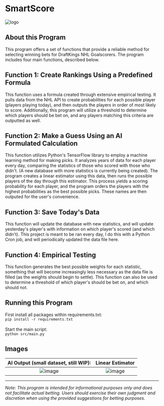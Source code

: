 # SmartScore
![logo](https://github.com/proby-8/tims-picker/assets/109328434/c207d172-47f9-4bc7-ab31-173047b488d8)

## About this Program

This program offers a set of functions that provide a reliable method for selecting winning bets for DraftKings NHL Goalscorers. The program includes four main functions, described below.

## Function 1: Create Rankings Using a Predefined Formula

This function uses a formula created through extensive empirical testing. It pulls data from the NHL API to create probabilities for each possible player (players playing today), and then outputs the players in order of most likely to score. Additionally, this program will utilize a threshold to determine which players should be bet on, and any players matching this criteria are outputted as well.

## Function 2: Make a Guess Using an AI Formulated Calculation

This function utilizes Python's TensorFlow library to employ a machine learning method for making picks. It analyzes years of data for each player every day, comparing the statistics of those who scored with those who didn't. (A new database with more statistics is currently being created). The program creates a linear estimator using this data, then runs the possible players of the day through this estimator. This process yields a scoring probability for each player, and the program orders the players with the highest probabilities as the best possible picks. These names are then outputed for the user's convenience.

## Function 3: Save Today's Data

This function will update the database with new statistics, and will update yesterday's player's with information on which player's scored (and which didn't). This project is meant to be ran every day, I do this with a Python Cron job, and will periodically updated the data file here.

## Function 4: Empirical Testing

This function generates the best possible weights for each statistic, something that will become increasingly less necessary as the data file is filled (as the weights should begin to settle). This function can also be used to determine a threshold of which player's should be bet on, and which should not. 

## Running this Program

First install all packages within requirements.txt:<br/>
```pip install -r requirements.txt```<br/><br/>
Start the main script:<br/>
```python src/main.py```

## Images
AI Output (small dataset, still WIP):        |  Linear Estimator
:-------------------------:|:-------------------------:
![image](https://github.com/proby-8/tims-picker/assets/109328434/551c9924-d980-4534-bdbe-1055f29501e9)  |  ![image](https://github.com/proby-8/tims-picker/assets/109328434/92117d39-6450-40ee-be60-8d12da7bee04)

---
*Note: This program is intended for informational purposes only and does not facilitate actual betting. Users should exercise their own judgment and discretion when using the provided suggestions for betting purposes.*

